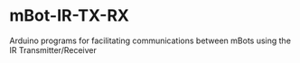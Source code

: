 # mBot-IR-TX-RX
Arduino programs for facilitating communications between mBots using the IR Transmitter/Receiver
